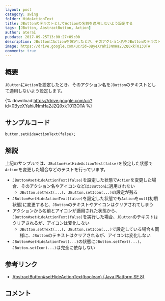 ```yaml
---
layout: post
category: swing
folder: HideActionText
title: JButtonのテキストとしてActionの名前を適用しないよう設定する
tags: [JButton, AbstractButton, Action]
author: aterai
pubdate: 2017-09-25T13:00:27+09:00
description: JButtonにActionを設定したとき、そのアクション名をJButtonのテキストとして適用しないよう設定します。
image: https://drive.google.com/uc?id=0ByeXYahiJNmHa2J2Q0xkT013OTA
comments: true
---
```

## 概要
`JButton`に`Action`を設定したとき、そのアクション名を`JButton`のテキストとして適用しないよう設定します。

{% download https://drive.google.com/uc?id=0ByeXYahiJNmHa2J2Q0xkT013OTA %}

## サンプルコード
<pre class="prettyprint"><code>button.setHideActionText(false);
</code></pre>

## 解説
上記のサンプルでは、`JButton#setHideActionText(false)`を設定した状態で`Action`を変更した場合などのテストを行っています。

- `JButton#setHideActionText(false)`を設定した状態で`Action`を変更した場合、そのアクション名やアイコンなどは`JButton`に適用されない
    - `JButton.setText(...)`、`JButton.setIcon(...)`の設定が残る
- `JButton#setHideActionText(false)`を設定した状態でも`Action`を`null`(初期状態)に変更すると、`JButton`のテキストやアイコンはクリアされてしまう
- アクションから名前とアイコンが適用された状態から、`JButton#setHideActionText(false)`を実行した場合、`JButton`のテキストはクリアされるが、アイコンは変化しない
    - `JButton.setText(...)`、`JButton.setIcon(...)`で設定している場合も同様に、`JButton`のテキストはクリアされるが、アイコンは変化しない
- `JButton#setHideActionText(...)`の状態に`JButton.setText(...)`、`JButton.setIcon(...)`は完全に依存しない

<!-- dummy comment line for breaking list -->

## 参考リンク
- [AbstractButton#setHideActionText(boolean) (Java Platform SE 8)](https://docs.oracle.com/javase/jp/8/docs/api/javax/swing/AbstractButton.html#setHideActionText-boolean-)

<!-- dummy comment line for breaking list -->

## コメント
